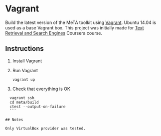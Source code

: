 # Vagrant

Build the latest version of the MeTA toolkit using [Vagrant](https://www.vagrantup.com/). Ubuntu 14.04 is used as a base Vagrant box. This project was initially made for [Text Retrieval and Search Engines](https://www.coursera.org/course/textretrieval) Coursera course.

## Instructions

1. Install Vagrant  
2. Run Vagrant
    ```
    vagrant up
    ```
    
3. Check that everything is OK
  ```
    vagrant ssh
    cd meta/build
    ctest --output-on-failure
    ```

## Notes

Only VirtualBox provider was tested. 
